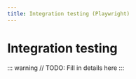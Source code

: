 ```yaml
---
title: Integration testing (Playwright)
---
```


# Integration testing

::: warning
// TODO: Fill in details here
:::
